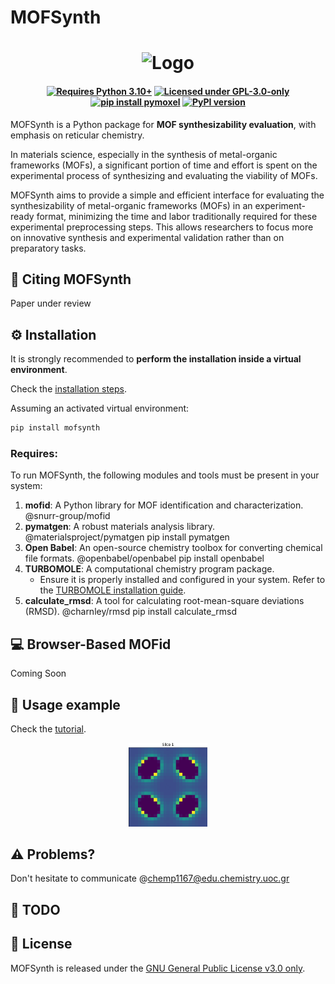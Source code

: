 # MOFSynth
<h1 align="center">
  <img alt="Logo" src="https://github.com/livaschar/mofsynth/blob/0.2/docs/images/synth_logo_cropped.png" style="width: 300px;"/>
</h1>


<h4 align="center">

[![Requires Python 3.10+](https://img.shields.io/badge/Python-3.10%2B-blue?logo=python&logoColor=yellow&label=Python&labelColor=black&color=blue)](https://www.python.org/downloads/)
[![Licensed under GPL-3.0-only](https://img.shields.io/badge/GPL--3.0--only-gold?label=License&labelColor=black)](https://spdx.org/licenses/GPL-3.0-only.html)
[![pip install pymoxel](https://img.shields.io/badge/install-blue?logo=pypi&logoColor=yellow&label=PyPI&labelColor=black)](https://pypi.org/project/pymoxel/)
[![PyPI version](https://badge.fury.io/py/pymoxel.svg)](https://badge.fury.io/py/pymoxel)

</h4>

MOFSynth is a Python package for **MOF synthesizability evaluation**, with
emphasis on reticular chemistry.

In materials science, especially in the synthesis of metal-organic frameworks (MOFs),
a significant portion of time and effort is spent on the experimental process of synthesizing
and evaluating the viability of MOFs.

MOFSynth aims to provide a simple and efficient interface for evaluating
the synthesizability of metal-organic frameworks (MOFs) in an experiment-ready format,
minimizing the time and labor traditionally required for these experimental preprocessing steps.
This allows researchers to focus more on innovative synthesis and experimental validation
rather than on preparatory tasks.

## 📰 Citing MOFSynth
Paper under review

## ⚙️  Installation
It is strongly recommended to **perform the installation inside a virtual environment**.

Check the [installation steps](https://moxel.readthedocs.io/en/stable/installation.html).

Assuming an activated virtual environment:
```sh
pip install mofsynth
```

### Requires:
To run MOFSynth, the following modules and tools must be present in your system:
1. **mofid**: A Python library for MOF identification and characterization. @snurr-group/mofid 
2. **pymatgen**: A robust materials analysis library. @materialsproject/pymatgen
   pip install pymatgen
4. **Open Babel**: An open-source chemistry toolbox for converting chemical file formats. @openbabel/openbabel
   pip install openbabel
5. **TURBOMOLE**: A computational chemistry program package.
   - Ensure it is properly installed and configured in your system. Refer to the [TURBOMOLE installation guide](https://www.turbomole.org/).
6. **calculate_rmsd**: A tool for calculating root-mean-square deviations (RMSD). @charnley/rmsd
     pip install calculate_rmsd

## 💻 Browser-Based MOFid
Coming Soon

## 📖 Usage example
Check the [tutorial](https://moxel.readthedocs.io/en/stable/tutorial.html).

<p align="center">
  <img alt="Voxels" src="https://raw.githubusercontent.com/adosar/moxel/master/docs/source/images/voxels.gif" width="25%"/>
</p>

## :warning: Problems?
Don't hesitate to communicate @chemp1167@edu.chemistry.uoc.gr

## 📇 TODO


## 📑 License
MOFSynth is released under the [GNU General Public License v3.0 only](https://spdx.org/licenses/GPL-3.0-only.html).
